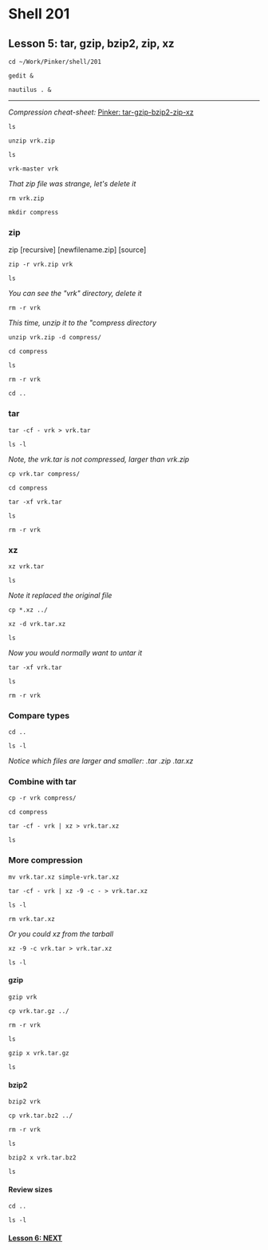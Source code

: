 # Shell 201
## Lesson 5: tar, gzip, bzip2, zip, xz

`cd ~/Work/Pinker/shell/201`

`gedit &`

`nautilus . &`
___

*Compression cheat-sheet:* [Pinker: tar-gzip-bzip2-zip-xz](https://github.com/inkVerb/Pinker/blob/master/tar-gzip-bzip2-zip-xz)

`ls`

`unzip vrk.zip`

`ls`

`vrk-master vrk`

*That zip file was strange, let's delete it*

`rm vrk.zip`

`mkdir compress`

### zip

zip [recursive] [newfilename.zip] [source]

`zip -r vrk.zip vrk`

`ls`

*You can see the "vrk" directory, delete it*

`rm -r vrk`

*This time, unzip it to the "compress directory*

`unzip vrk.zip -d compress/`

`cd compress`

`ls`

`rm -r vrk`

`cd ..`

### tar

`tar -cf - vrk > vrk.tar`

`ls -l`

*Note, the vrk.tar is not compressed, larger than vrk.zip*

`cp vrk.tar compress/`

`cd compress`

`tar -xf vrk.tar`

`ls`

`rm -r vrk`

### xz

`xz vrk.tar`

`ls`

*Note it replaced the original file*

`cp *.xz ../`

`xz -d vrk.tar.xz`

`ls`

*Now you would normally want to untar it*

`tar -xf vrk.tar`

`ls`

`rm -r vrk`

### Compare types

`cd ..`

`ls -l`

*Notice which files are larger and smaller: .tar .zip .tar.xz*

### Combine with tar

`cp -r vrk compress/`

`cd compress`

`tar -cf - vrk | xz > vrk.tar.xz`

`ls`

### More compression

`mv vrk.tar.xz simple-vrk.tar.xz`

`tar -cf - vrk | xz -9 -c - > vrk.tar.xz`

`ls -l`

`rm vrk.tar.xz`

*Or you could xz from the tarball*

`xz -9 -c vrk.tar > vrk.tar.xz`

`ls -l`

#### gzip

`gzip vrk`

`cp vrk.tar.gz ../`

`rm -r vrk`

`ls`

`gzip x vrk.tar.gz`

`ls`

#### bzip2

`bzip2 vrk`

`cp vrk.tar.bz2 ../`

`rm -r vrk`

`ls`

`bzip2 x vrk.tar.bz2`

`ls`

#### Review sizes

`cd ..`

`ls -l`

#### [Lesson 6: NEXT](https://github.com/inkVerb/pinker/blob/master/201-shell/Lesson-06.md)
